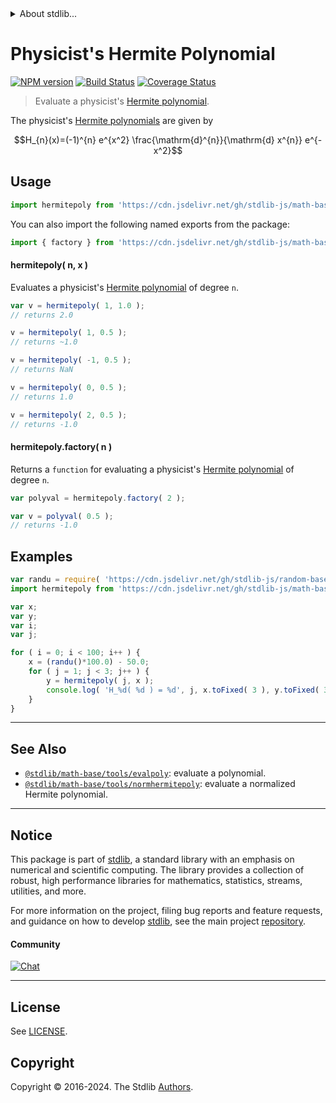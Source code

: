 <!--

@license Apache-2.0

Copyright (c) 2018 The Stdlib Authors.

Licensed under the Apache License, Version 2.0 (the "License");
you may not use this file except in compliance with the License.
You may obtain a copy of the License at

   http://www.apache.org/licenses/LICENSE-2.0

Unless required by applicable law or agreed to in writing, software
distributed under the License is distributed on an "AS IS" BASIS,
WITHOUT WARRANTIES OR CONDITIONS OF ANY KIND, either express or implied.
See the License for the specific language governing permissions and
limitations under the License.

-->


<details>
  <summary>
    About stdlib...
  </summary>
  <p>We believe in a future in which the web is a preferred environment for numerical computation. To help realize this future, we've built stdlib. stdlib is a standard library, with an emphasis on numerical and scientific computation, written in JavaScript (and C) for execution in browsers and in Node.js.</p>
  <p>The library is fully decomposable, being architected in such a way that you can swap out and mix and match APIs and functionality to cater to your exact preferences and use cases.</p>
  <p>When you use stdlib, you can be absolutely certain that you are using the most thorough, rigorous, well-written, studied, documented, tested, measured, and high-quality code out there.</p>
  <p>To join us in bringing numerical computing to the web, get started by checking us out on <a href="https://github.com/stdlib-js/stdlib">GitHub</a>, and please consider <a href="https://opencollective.com/stdlib">financially supporting stdlib</a>. We greatly appreciate your continued support!</p>
</details>

# Physicist's Hermite Polynomial

[![NPM version][npm-image]][npm-url] [![Build Status][test-image]][test-url] [![Coverage Status][coverage-image]][coverage-url] <!-- [![dependencies][dependencies-image]][dependencies-url] -->

> Evaluate a physicist's [Hermite polynomial][hermite-polynomial].

<!-- Section to include introductory text. Make sure to keep an empty line after the intro `section` element and another before the `/section` close. -->

<section class="intro">

The physicist's [Hermite polynomials][hermite-polynomial] are given by

<!-- <equation class="equation" label="eq:physicists_hermite_polynomials" align="center" raw="H_{n}(x)=(-1)^{n} e^{x^2} \frac{\mathrm{d}^{n}}{\mathrm{d} x^{n}} e^{-x^2}" alt="Equation for physicist's Hermite polynomials."> -->

```math
H_{n}(x)=(-1)^{n} e^{x^2} \frac{\mathrm{d}^{n}}{\mathrm{d} x^{n}} e^{-x^2}
```

<!-- <div class="equation" align="center" data-raw-text="H_{n}(x)=(-1)^{n} e^{x^2} \frac{\mathrm{d}^{n}}{\mathrm{d}x^n} e^{-x^2}" data-equation="eq:physicists_hermite_polynomials">
    <img src="https://cdn.jsdelivr.net/gh/stdlib-js/stdlib@58b02120eb58818177f6767ab495e7afac3618e8/lib/node_modules/@stdlib/math/base/tools/hermitepoly/docs/img/equation_physicists_hermite_polynomials.svg" alt="Equation for physicist's Hermite polynomials.">
    <br>
</div> -->

<!-- </equation> -->

</section>

<!-- /.intro -->

<!-- Package usage documentation. -->



<section class="usage">

## Usage

```javascript
import hermitepoly from 'https://cdn.jsdelivr.net/gh/stdlib-js/math-base-tools-hermitepoly@v0.2.0-deno/mod.js';
```

You can also import the following named exports from the package:

```javascript
import { factory } from 'https://cdn.jsdelivr.net/gh/stdlib-js/math-base-tools-hermitepoly@v0.2.0-deno/mod.js';
```

#### hermitepoly( n, x )

Evaluates a physicist's [Hermite polynomial][hermite-polynomial] of degree `n`.

```javascript
var v = hermitepoly( 1, 1.0 );
// returns 2.0

v = hermitepoly( 1, 0.5 );
// returns ~1.0

v = hermitepoly( -1, 0.5 );
// returns NaN

v = hermitepoly( 0, 0.5 );
// returns 1.0

v = hermitepoly( 2, 0.5 );
// returns -1.0
```

#### hermitepoly.factory( n )

Returns a `function` for evaluating a physicist's [Hermite polynomial][hermite-polynomial] of degree `n`.

```javascript
var polyval = hermitepoly.factory( 2 );

var v = polyval( 0.5 );
// returns -1.0
```

</section>

<!-- /.usage -->

<!-- Package usage notes. Make sure to keep an empty line after the `section` element and another before the `/section` close. -->

<section class="notes">

</section>

<!-- /.notes -->

<!-- Package usage examples. -->

<section class="examples">

## Examples

<!-- eslint no-undef: "error" -->

```javascript
var randu = require( 'https://cdn.jsdelivr.net/gh/stdlib-js/random-base-randu');
import hermitepoly from 'https://cdn.jsdelivr.net/gh/stdlib-js/math-base-tools-hermitepoly@v0.2.0-deno/mod.js';

var x;
var y;
var i;
var j;

for ( i = 0; i < 100; i++ ) {
    x = (randu()*100.0) - 50.0;
    for ( j = 1; j < 3; j++ ) {
        y = hermitepoly( j, x );
        console.log( 'H_%d( %d ) = %d', j, x.toFixed( 3 ), y.toFixed( 3 ) );
    }
}
```

</section>

<!-- /.examples -->

<!-- Section to include cited references. If references are included, add a horizontal rule *before* the section. Make sure to keep an empty line after the `section` element and another before the `/section` close. -->

<section class="references">

</section>

<!-- /.references -->

<!-- Section for related `stdlib` packages. Do not manually edit this section, as it is automatically populated. -->

<section class="related">

* * *

## See Also

-   <span class="package-name">[`@stdlib/math-base/tools/evalpoly`][@stdlib/math/base/tools/evalpoly]</span><span class="delimiter">: </span><span class="description">evaluate a polynomial.</span>
-   <span class="package-name">[`@stdlib/math-base/tools/normhermitepoly`][@stdlib/math/base/tools/normhermitepoly]</span><span class="delimiter">: </span><span class="description">evaluate a normalized Hermite polynomial.</span>

</section>

<!-- /.related -->

<!-- Section for all links. Make sure to keep an empty line after the `section` element and another before the `/section` close. -->


<section class="main-repo" >

* * *

## Notice

This package is part of [stdlib][stdlib], a standard library with an emphasis on numerical and scientific computing. The library provides a collection of robust, high performance libraries for mathematics, statistics, streams, utilities, and more.

For more information on the project, filing bug reports and feature requests, and guidance on how to develop [stdlib][stdlib], see the main project [repository][stdlib].

#### Community

[![Chat][chat-image]][chat-url]

---

## License

See [LICENSE][stdlib-license].


## Copyright

Copyright &copy; 2016-2024. The Stdlib [Authors][stdlib-authors].

</section>

<!-- /.stdlib -->

<!-- Section for all links. Make sure to keep an empty line after the `section` element and another before the `/section` close. -->

<section class="links">

[npm-image]: http://img.shields.io/npm/v/@stdlib/math-base-tools-hermitepoly.svg
[npm-url]: https://npmjs.org/package/@stdlib/math-base-tools-hermitepoly

[test-image]: https://github.com/stdlib-js/math-base-tools-hermitepoly/actions/workflows/test.yml/badge.svg?branch=v0.2.0
[test-url]: https://github.com/stdlib-js/math-base-tools-hermitepoly/actions/workflows/test.yml?query=branch:v0.2.0

[coverage-image]: https://img.shields.io/codecov/c/github/stdlib-js/math-base-tools-hermitepoly/main.svg
[coverage-url]: https://codecov.io/github/stdlib-js/math-base-tools-hermitepoly?branch=main

<!--

[dependencies-image]: https://img.shields.io/david/stdlib-js/math-base-tools-hermitepoly.svg
[dependencies-url]: https://david-dm.org/stdlib-js/math-base-tools-hermitepoly/main

-->

[chat-image]: https://img.shields.io/gitter/room/stdlib-js/stdlib.svg
[chat-url]: https://app.gitter.im/#/room/#stdlib-js_stdlib:gitter.im

[stdlib]: https://github.com/stdlib-js/stdlib

[stdlib-authors]: https://github.com/stdlib-js/stdlib/graphs/contributors

[umd]: https://github.com/umdjs/umd
[es-module]: https://developer.mozilla.org/en-US/docs/Web/JavaScript/Guide/Modules

[deno-url]: https://github.com/stdlib-js/math-base-tools-hermitepoly/tree/deno
[deno-readme]: https://github.com/stdlib-js/math-base-tools-hermitepoly/blob/deno/README.md
[umd-url]: https://github.com/stdlib-js/math-base-tools-hermitepoly/tree/umd
[umd-readme]: https://github.com/stdlib-js/math-base-tools-hermitepoly/blob/umd/README.md
[esm-url]: https://github.com/stdlib-js/math-base-tools-hermitepoly/tree/esm
[esm-readme]: https://github.com/stdlib-js/math-base-tools-hermitepoly/blob/esm/README.md
[branches-url]: https://github.com/stdlib-js/math-base-tools-hermitepoly/blob/main/branches.md

[stdlib-license]: https://raw.githubusercontent.com/stdlib-js/math-base-tools-hermitepoly/main/LICENSE

[hermite-polynomial]: https://en.wikipedia.org/wiki/Hermite_polynomials

<!-- <related-links> -->

[@stdlib/math/base/tools/evalpoly]: https://github.com/stdlib-js/math-base-tools-evalpoly/tree/deno

[@stdlib/math/base/tools/normhermitepoly]: https://github.com/stdlib-js/math-base-tools-normhermitepoly/tree/deno

<!-- </related-links> -->

</section>

<!-- /.links -->
